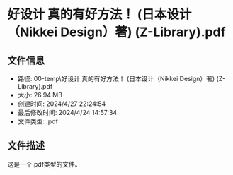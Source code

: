 ﻿# 好设计 真的有好方法！ (日本设计（Nikkei Design）著) (Z-Library).pdf

## 文件信息
- 路径: 00-temp\好设计 真的有好方法！ (日本设计（Nikkei Design）著) (Z-Library).pdf
- 大小: 26.94 MB
- 创建时间: 2024/4/27 22:24:54
- 最后修改时间: 2024/4/24 14:57:34
- 文件类型: .pdf

## 文件描述
这是一个.pdf类型的文件。

